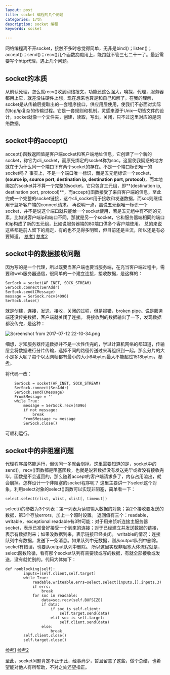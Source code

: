 ```yaml
---
layout: post
title: socket 编程的几个问题
categories: 17th
description: socket 编程
keywords: socket

---
```


网络编程离不开socket，接触不多时总觉得简单，无非是bind()；listen()；accept()；send()；recv()几个函数痴痴用上，能跑就不管三七二十一了。最近需要写个http代理，遇上几个问题。

## socket的本质
从前认死理，怎么就recv()收到网络报文，功能还这么强大，嗅探，代理，服务器都用上它，就差没往硬件上想，现在想来也算是和自己和解了，在我的理解，socket是从传输层提取出的一套程序接口，供应用层使用，使我们不必面对实际的tcp/ip复杂的传输过程。它是一套规则和机制，灵感来源于Unix一切皆文件的设计，socket就像一个文件夹，创建，读取，写出，关闭，只不过这里对应的是网络数据。

## socket中的accept()
accept()函数返回值是客户端socket和客户端地址信息，它创建了一个新的socket，称它为cli_socket，而原先绑定的socket称为soc。这里使我疑惑的地方就在于为什么同一个端口下有两个socket的存在。不是一个端口标识唯一的socket吗？
事实上，不是一个端口唯一标识，而是五元组标识一个socket，**(source ip, source port, destination ip, destination port, protocol)**，而本地绑定的socket并不算一个完整的socket，它只包含三元组，即**(destination ip, destination port, protocol)**，而accept()函数接受了来自客户端的信息，至此完成一个完整的socket链接，这个cli_socket用于接收和发送数据，而soc则继续用于监听客户端的connect请求。
再说明一点，虽说五元组唯一标识一个socket，并不是说这个端口就只能给一个socket使用，若是五元组中有不同的元素，比如说客户端ip和端口不同，那就是另一个socket，它和服务器端相同的端口和ip构成了新的五元组，比如说服务器端的80端口供多个客户端使用。
总的来说这些都是前人留下的规定，有的也不见得多明智，但目前还是主流，所以还是有必要知道。
[参考1](https://stackoverflow.com/questions/489036/how-does-the-socket-api-accept-function-work)
[参考2](https://www.zhihu.com/question/29637351)

## socket中的数据接收问题
因为写的是一个代理，所以既要当客户端也要当服务端，在充当客户端过程中，需要和web服务器通信，很简单的一个建立连接，接收数据，是这样的：
```
SerSock = socket(AF_INET, SOCK_STREAM)
SerSock.connect(SerAddr)
SerSock.send(CMessage)
message = SerSock.recv(4096)
SerSock.close()
```
就是创建，连接，发送，接收，关闭的过程，但是报错，broken pipe。说是服务端还没传完数据，客户端就关闭了连接。
将接收到的数据输出了一下，发现数据都没传完，是这种：

![Screenshot from 2017-07-12 22-10-34.png](http://upload-images.jianshu.io/upload_images/2360187-5889ae92f28105fc.png?imageMogr2/auto-orient/strip%7CimageView2/2/w/1240)

细想，才知服务器传送数据并不是一次性传完的，学过计算机网络的都知道，传输层会将数据进行分片传输，选择不同的路径传送过来再组织到一起。那么分片的大小是多大呢？每个以太网帧都有最小的大小64bytes最大不能超过1518bytes，[参考](http://www.net130.com/CMS/Pub/network/network_protocal/2005_09_22_97176.htm)。

将代码一改：
```
    SerSock = socket(AF_INET, SOCK_STREAM)
	SerSock.connect(SerAddr)
	SerSock.send(CMessage)
	FromSMessage = ''
	while True:
		message = SerSock.recv(4096)
		if not message:
			break
		FromSMessage += message
        SerSock.close()
```
可顺利运行。

## socket中的非阻塞问题
代理程序虽然能运行，但访问一多就会崩掉。这里需要知道的是，socket中的send()，recv()函数都是阻塞函数，也就是说若数据没有发送完毕或者没有接收完毕，函数是不会返回的，那么随着accept的客户端请求多了，内存占用溢出，就会崩掉。怎样设计一个非阻塞的socket程序呢？
这里主要讲一下select这个对象，利用select对象的select()函数可以实现非阻塞，简单看一下：
```
select.select(rlist, wlist, xlist[, timeout])
```
select()的参数为3个列表：第一列表为读取输入数据的对象；第2个接收要发送的数据，第3个存放errors，加上一个超时设置。
返回值有三个：readable，writable，exceptional
readable有3种可能：对于用来侦听连接主服务器socket，表示已准备好接受一个到来的连接；对于已经建立并发送数据的链接，表示有数据到来；如果没数据到来，表示链接已经关闭。
writable的情况：连接队列中有数据，发送下一条消息。如果队列中无数据，则从output队列中删除。
socket有错误，也要从output队列中删除。
所以这里实现非阻塞大体流程就是，select函数轮循，看有那个socket队列有需要读或写的数据，有就全部接收或发送，没有就忙别的。代码大体如下：
```
def nonblocking(self):
        inputs=[self.client,self.target]
        while True:
            readable,writeable,errs=select.select(inputs,[],inputs,3)
            if errs:
                break
            for soc in readable:
                data=soc.recv(self.BUFSIZE)
                if data:
                    if soc is self.client:
                        self.target.send(data)
                    elif soc is self.target:
                        self.client.send(data)
                else:
                    break
        self.client.close()
        self.target.close()
```
[参考1](https://docs.python.org/2/library/select.html)
[参考2](https://my.oschina.net/u/1433482/blog/191211)

至此，socket问题肯定不止于此，经事尚少，暂且留意了这些，做个总结，也希望能对他人有所帮助，不对之处还望指正。